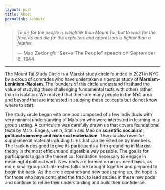 ```yaml
---
layout: post
title: About
permalink: /about/
---
```


> _To die for the people is weightier than Mount Tai, but to work for the fascists and die for the exploiters and oppressors is lighter than a feather._
> 
> <span style="font-size:16px;">-- Mao Zedong’s “Serve The People” speech on September 8, 1944 </span>

---

The Mount Tai Study Circle is a Marxist study circle founded in 2021 in NYC by a group of comrades who have undertaken a rigorous study of **Marxism-Leninism-Maoism**. The founders of this circle understand firsthand the value of studying these challenging fundamental texts with others rather than in isolation. We realized that there are many people in the NYC area and beyond that are interested in studying these concepts but do not know where to start. 

The study circle began with one pod composed of a few individuals with very minimal understanding of Marxism who were interested in learning in a group setting. A curriculum was carefully drawn up that covers foundational texts by Marx, Engels, Lenin, Stalin and Mao on **scientific socialism, political economy and historical materialism**. There is also room for supplemental material including films that can be voted on by members. The track is designed to give its participants a firm grounding in Marxist theory in the most efficient and digestible way possible. The goal is for participants to gain the theoretical foundation necessary to engage in meaningful political work. New pods are formed on an as-need basis, as more small groups of interested folks are brought together and prepared to begin the track. As the circle expands and new pods spring up, the hope is for those who have completed the track to lead studies in these new pods and continue to refine their understanding and build their confidence. 
